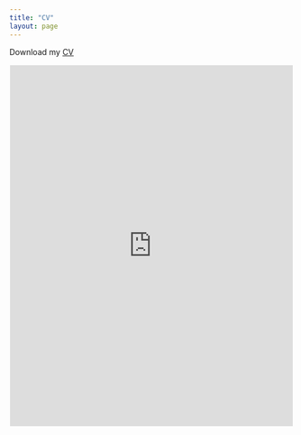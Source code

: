 ```yaml
---
title: "CV"
layout: page
---
```


Download my [CV](https://drive.google.com/file/d/1ozOkjjmGgBEcdHR6j0ESj7YyPbjGX1mh/view?usp=share_link)

<div style="border: 1px solid; border-color: transparent;">
<iframe src="https://drive.google.com/file/d/1ozOkjjmGgBEcdHR6j0ESj7YyPbjGX1mh/preview" width="100%" height="640" frameborder="0"></iframe>
</div>
